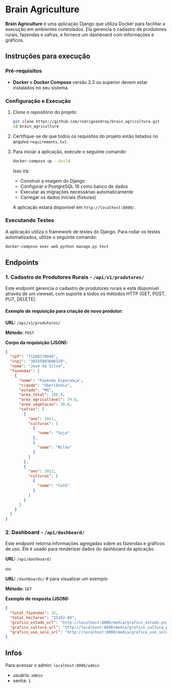 
# Brain Agriculture

**Brain Agriculture** é uma aplicação Django que utiliza Docker para facilitar a execução em ambientes controlados. Ela gerencia o cadastro de produtores rurais, fazendas e safras, e fornece um dashboard com informações e gráficos.

## Instruções para execução

### Pré-requisitos

- **Docker** e **Docker Compose** versão 2.3 ou superior devem estar instalados no seu sistema.
  
### Configuração e Execução

1. Clone o repositório do projeto:
   ```bash
   git clone https://github.com/rodrigoandrey/brain_agriculture.git
   cd brain_agriculture
   ```

2. Certifique-se de que todos os requisitos do projeto estão listados no arquivo `requirements.txt`.

3. Para iniciar a aplicação, execute o seguinte comando:
   ```bash
   docker-compose up --build
   ```

   Isso irá:
   - Construir a imagem do Django
   - Configurar o PostgreSQL 16 como banco de dados
   - Executar as migrações necessárias automaticamente
   - Carregar os dados iniciais (fixtures)

   A aplicação estará disponível em `http://localhost:8000/`.

### Executando Testes

A aplicação utiliza o framework de testes do Django. Para rodar os testes automatizados, utilize o seguinte comando:

```bash
docker-compose exec web python manage.py test
```

## Endpoints

### 1. Cadastro de Produtores Rurais - `/api/v1/produtores/`

Este endpoint gerencia o cadastro de produtores rurais e está disponível através de um viewset, com suporte a todos os métodos HTTP (GET, POST, PUT, DELETE).

#### Exemplo de requisição para criação de novo produtor:

**URL:** `/api/v1/produtores/`

**Método:** `POST`

**Corpo da requisição (JSON):**
```json
{
  "cpf": "71260178048",
  "cnpj": "38335003000159",
  "nome": "José da Silva",
  "fazendas": [
    {
      "nome": "Fazenda Esperança",
      "cidade": "Uberlândia",
      "estado": "MG",
      "area_total": 100.0,
      "area_agricultavel": 70.0,
      "area_vegetacao": 30.0,
      "safras": [
        {
          "ano": 2021,
          "culturas": [
            {
              "nome": "Soja"
            },
            {
              "nome": "Milho"
            }
          ]
        },
        {
          "ano": 2022,
          "culturas": [
            {
              "nome": "Café"
            }
          ]
        }
      ]
    }
  ]
}
```

### 2. Dashboard - `/api/dashboard/`

Este endpoint retorna informações agregadas sobre as fazendas e gráficos de uso. Ele é usado para renderizar dados do dashboard da aplicação.

**URL:** `/api/dashboard/`

ou

**URL:** `/dashboards/` # para visualizar um exemplo

**Método:** `GET`

**Exemplo de resposta (JSON):**
```json
{
  "total_fazendas": 32,
  "total_hectares": "15162.00",
  "grafico_estado_url": "http://localhost:8000/media/grafico_estado.png",
  "grafico_cultura_url": "http://localhost:8000/media/grafico_cultura.png",
  "grafico_uso_solo_url": "http://localhost:8000/media/grafico_uso_solo.png"
}
```

## Infos

Para acessar o admin: `localhost:8000/admin`
- usuário: `admin`
- senha: `1`
